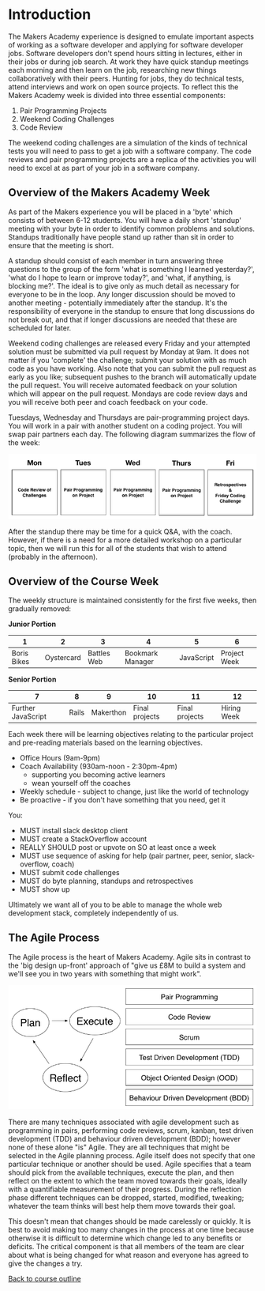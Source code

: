 Introduction
===========

The Makers Academy experience is designed to emulate important aspects of working as a software developer and applying for software developer jobs.  Software developers don't spend hours sitting in lectures, either in their jobs or during job search. At work they have quick standup meetings each morning and then learn on the job, researching new things collaboratively with their peers.  Hunting for jobs, they do technical tests, attend interviews and work on open source projects. To reflect this the Makers Academy week is divided into three essential components:

1. Pair Programming Projects
2. Weekend Coding Challenges
3. Code Review

The weekend coding challenges are a simulation of the kinds of technical tests you will need to pass to get a job with a software company.  The code reviews and pair programming projects are a replica of the activities you will need to excel at as part of your job in a software company.

Overview of the Makers Academy Week
-----------------------------------

As part of the Makers experience you will be placed in a 'byte' which consists of between 6-12 students.  You will have a daily short 'standup' meeting with your byte in order to identify common problems and solutions.  Standups traditionally have people stand up rather than sit in order to ensure that the meeting is short.

A standup should consist of each member in turn answering three questions to the group of the form 'what is something I learned yesterday?', 'what do I hope to learn or improve today?', and 'what, if anything, is blocking me?'.  The ideal is to give only as much detail as necessary for everyone to be in the loop.  Any longer discussion should be moved to another meeting - potentially immediately after the standup.  It's the responsibility of everyone in the standup to ensure that long discussions do not break out, and that if longer discussions are needed that these are scheduled for later.

Weekend coding challenges are released every Friday and your attempted solution must be submitted via pull request by Monday at 9am.  It does not matter if you 'complete' the challenge; submit your solution with as much code as you have working.  Also note that you can submit the pull request as early as you like; subsequent pushes to the branch will automatically update the pull request.  You will receive automated feedback on your solution which will appear on the pull request.  Mondays are code review days and you will receive both peer and coach feedback on your code.

Tuesdays, Wednesday and Thursdays are pair-programming project days.  You will work in a pair with another student on a coding project. You will swap pair partners each day.  The following diagram summarizes the flow of the week:

![Makers Week](images/makers-week.png)

After the standup there may be time for a quick Q&A, with the coach.  However, if there is a need for a more detailed workshop on a particular topic, then we will run this for all of the students that wish to attend (probably in the afternoon).

Overview of the Course Week
-------------------------

The weekly structure is maintained consistently for the first five weeks, then gradually removed:

**Junior Portion**

1             | 2          | 3           | 4                | 5          | 6            |
--------------|------------|-------------|------------------|------------|--------------|
Boris Bikes   | Oystercard | Battles Web | Bookmark Manager | JavaScript | Project Week |


**Senior Portion**

7                  | 8     | 9         | 10             | 11             | 12            |
-------------------|-------|-----------|----------------|----------------|---------------|
Further JavaScript | Rails | Makerthon | Final projects | Final projects | Hiring Week   |


Each week there will be learning objectives relating to the particular project and pre-reading materials based on the learning objectives.

* Office Hours (9am-9pm)
* Coach Availability (930am-noon - 2:30pm-4pm)
  - supporting you becoming active learners
  - wean yourself off the coaches
* Weekly schedule - subject to change, just like the world of technology
* Be proactive - if you don't have something that you need, get it

You:

* MUST install slack desktop client
* MUST create a StackOverflow account
* REALLY SHOULD post or upvote on SO at least once a week
* MUST use sequence of asking for help (pair partner, peer, senior, slack-overflow, coach)
* MUST submit code challenges
* MUST do byte planning, standups and retrospectives
* MUST show up

Ultimately we want all of you to be able to manage the whole web development stack, completely independently of us.

The Agile Process
---------------

The Agile process is the heart of Makers Academy. Agile sits in contrast to the 'big design up-front' approach of "give us £8M to build a system and we'll see you in two years with something that might work".

![Agile Process](images/agile.png)

There are many techniques associated with agile development such as programming in pairs, performing code reviews, scrum, kanban, test driven development (TDD) and behaviour driven development (BDD); however none of these alone "is" Agile.  They are all techniques that might be selected in the Agile planning process.  Agile itself does not specify that one particular technique or another should be used.  Agile specifies that a team should pick from the available techniques, execute the plan, and then reflect on the extent to which the team moved towards their goals, ideally with a quantifiable measurement of their progress.  During the reflection phase different techniques can be dropped, started, modified, tweaking; whatever the team thinks will best help them move towards their goal.

This doesn't mean that changes should be made carelessly or quickly.  It is best to avoid making too many changes in the process at one time because otherwise it is difficult to determine which change led to any benefits or deficits.  The critical component is that all members of the team are clear about what is being changed for what reason and everyone has agreed to give the changes a try.

[Back to course outline](course_outline.md)
